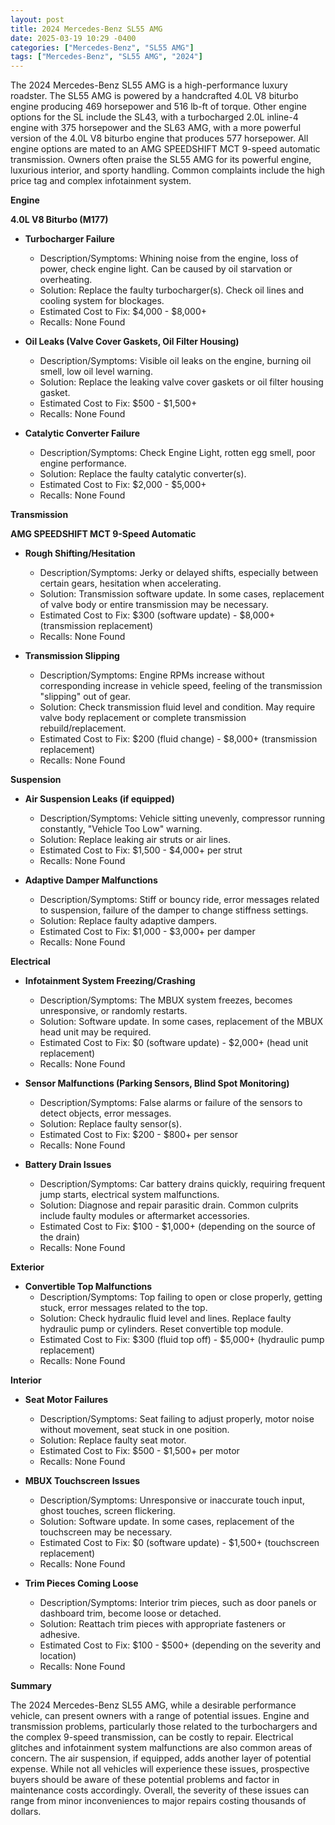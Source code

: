 ```yaml
---
layout: post
title: 2024 Mercedes-Benz SL55 AMG
date: 2025-03-19 10:29 -0400
categories: ["Mercedes-Benz", "SL55 AMG"]
tags: ["Mercedes-Benz", "SL55 AMG", "2024"]
---
```

The 2024 Mercedes-Benz SL55 AMG is a high-performance luxury roadster. The SL55 AMG is powered by a handcrafted 4.0L V8 biturbo engine producing 469 horsepower and 516 lb-ft of torque. Other engine options for the SL include the SL43, with a turbocharged 2.0L inline-4 engine with 375 horsepower and the SL63 AMG, with a more powerful version of the 4.0L V8 biturbo engine that produces 577 horsepower. All engine options are mated to an AMG SPEEDSHIFT MCT 9-speed automatic transmission. Owners often praise the SL55 AMG for its powerful engine, luxurious interior, and sporty handling. Common complaints include the high price tag and complex infotainment system.

**Engine**

**4.0L V8 Biturbo (M177)**

*   **Turbocharger Failure**
    *   Description/Symptoms: Whining noise from the engine, loss of power, check engine light. Can be caused by oil starvation or overheating.
    *   Solution: Replace the faulty turbocharger(s). Check oil lines and cooling system for blockages.
    *   Estimated Cost to Fix: $4,000 - $8,000+
    *   Recalls: None Found

*   **Oil Leaks (Valve Cover Gaskets, Oil Filter Housing)**
    *   Description/Symptoms: Visible oil leaks on the engine, burning oil smell, low oil level warning.
    *   Solution: Replace the leaking valve cover gaskets or oil filter housing gasket.
    *   Estimated Cost to Fix: $500 - $1,500+
    *   Recalls: None Found

*   **Catalytic Converter Failure**
    *   Description/Symptoms: Check Engine Light, rotten egg smell, poor engine performance.
    *   Solution: Replace the faulty catalytic converter(s).
    *   Estimated Cost to Fix: $2,000 - $5,000+
    *   Recalls: None Found

**Transmission**

**AMG SPEEDSHIFT MCT 9-Speed Automatic**

*   **Rough Shifting/Hesitation**
    *   Description/Symptoms: Jerky or delayed shifts, especially between certain gears, hesitation when accelerating.
    *   Solution: Transmission software update. In some cases, replacement of valve body or entire transmission may be necessary.
    *   Estimated Cost to Fix: $300 (software update) - $8,000+ (transmission replacement)
    *   Recalls: None Found

*   **Transmission Slipping**
    *   Description/Symptoms: Engine RPMs increase without corresponding increase in vehicle speed, feeling of the transmission "slipping" out of gear.
    *   Solution: Check transmission fluid level and condition. May require valve body replacement or complete transmission rebuild/replacement.
    *   Estimated Cost to Fix: $200 (fluid change) - $8,000+ (transmission replacement)
    *   Recalls: None Found

**Suspension**

*   **Air Suspension Leaks (if equipped)**
    *   Description/Symptoms: Vehicle sitting unevenly, compressor running constantly, "Vehicle Too Low" warning.
    *   Solution: Replace leaking air struts or air lines.
    *   Estimated Cost to Fix: $1,500 - $4,000+ per strut
    *   Recalls: None Found

*   **Adaptive Damper Malfunctions**
    *   Description/Symptoms: Stiff or bouncy ride, error messages related to suspension, failure of the damper to change stiffness settings.
    *   Solution: Replace faulty adaptive dampers.
    *   Estimated Cost to Fix: $1,000 - $3,000+ per damper
    *   Recalls: None Found

**Electrical**

*   **Infotainment System Freezing/Crashing**
    *   Description/Symptoms: The MBUX system freezes, becomes unresponsive, or randomly restarts.
    *   Solution: Software update. In some cases, replacement of the MBUX head unit may be required.
    *   Estimated Cost to Fix: $0 (software update) - $2,000+ (head unit replacement)
    *   Recalls: None Found

*   **Sensor Malfunctions (Parking Sensors, Blind Spot Monitoring)**
    *   Description/Symptoms: False alarms or failure of the sensors to detect objects, error messages.
    *   Solution: Replace faulty sensor(s).
    *   Estimated Cost to Fix: $200 - $800+ per sensor
    *   Recalls: None Found

*   **Battery Drain Issues**
    *   Description/Symptoms: Car battery drains quickly, requiring frequent jump starts, electrical system malfunctions.
    *   Solution: Diagnose and repair parasitic drain. Common culprits include faulty modules or aftermarket accessories.
    *   Estimated Cost to Fix: $100 - $1,000+ (depending on the source of the drain)
    *   Recalls: None Found

**Exterior**

*   **Convertible Top Malfunctions**
    *   Description/Symptoms: Top failing to open or close properly, getting stuck, error messages related to the top.
    *   Solution: Check hydraulic fluid level and lines. Replace faulty hydraulic pump or cylinders. Reset convertible top module.
    *   Estimated Cost to Fix: $300 (fluid top off) - $5,000+ (hydraulic pump replacement)
    *   Recalls: None Found

**Interior**

*   **Seat Motor Failures**
    *   Description/Symptoms: Seat failing to adjust properly, motor noise without movement, seat stuck in one position.
    *   Solution: Replace faulty seat motor.
    *   Estimated Cost to Fix: $500 - $1,500+ per motor
    *   Recalls: None Found

*   **MBUX Touchscreen Issues**
    *   Description/Symptoms: Unresponsive or inaccurate touch input, ghost touches, screen flickering.
    *   Solution: Software update. In some cases, replacement of the touchscreen may be necessary.
    *   Estimated Cost to Fix: $0 (software update) - $1,500+ (touchscreen replacement)
    *   Recalls: None Found

*   **Trim Pieces Coming Loose**
    *   Description/Symptoms: Interior trim pieces, such as door panels or dashboard trim, become loose or detached.
    *   Solution: Reattach trim pieces with appropriate fasteners or adhesive.
    *   Estimated Cost to Fix: $100 - $500+ (depending on the severity and location)
    *   Recalls: None Found

**Summary**

The 2024 Mercedes-Benz SL55 AMG, while a desirable performance vehicle, can present owners with a range of potential issues. Engine and transmission problems, particularly those related to the turbochargers and the complex 9-speed transmission, can be costly to repair. Electrical glitches and infotainment system malfunctions are also common areas of concern. The air suspension, if equipped, adds another layer of potential expense. While not all vehicles will experience these issues, prospective buyers should be aware of these potential problems and factor in maintenance costs accordingly. Overall, the severity of these issues can range from minor inconveniences to major repairs costing thousands of dollars.

